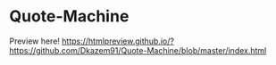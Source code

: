 # Quote-Machine

Preview here!
https://htmlpreview.github.io/?https://github.com/Dkazem91/Quote-Machine/blob/master/index.html
